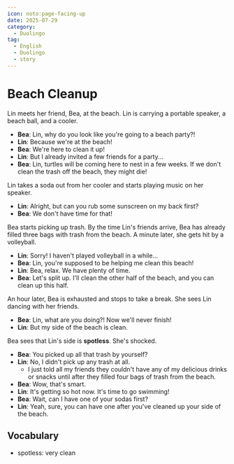 ```yaml
---
icon: noto:page-facing-up
date: 2025-07-29
category:
  - Duolingo
tag:
  - English
  - Duolingo
  - story
---
```


# Beach Cleanup

Lin meets her friend, Bea, at the beach. Lin is carrying a portable speaker, a beach ball, and a cooler.

- **Bea**: Lin, why do you look like you're going to a beach party?!
- **Lin**: Because we're at the beach!
- **Bea**: We're here to clean it up!
- **Lin**: But I already invited a few friends for a party...
- **Bea**: Lin, turtles will be coming here to nest in a few weeks. If we don't clean the trash off the beach, they might die!

Lin takes a soda out from her cooler and starts playing music on her speaker.

- **Lin**: Alright, but can you rub some sunscreen on my back first?
- **Bea**: We don't have time for that!

Bea starts picking up trash. By the time Lin's friends arrive, Bea has already filled three bags with trash from the beach. A minute later, she gets hit by a volleyball.

- **Lin**: Sorry! I haven't played volleyball in a while...
- **Bea**: Lin, you're supposed to be helping me clean this beach!
- **Lin**: Bea, relax. We have plenty of time.
- **Bea**: Let's split up. I'll clean the other half of the beach, and you can clean up this half.

An hour later, Bea is exhausted and stops to take a break. She sees Lin dancing with her friends.

- **Bea**: Lin, what are you doing?! Now we'll never finish!
- **Lin**: But my side of the beach is clean.

Bea sees that Lin's side is **spotless**. She's shocked.

- **Bea**: You picked up all that trash by yourself?
- **Lin**: No, I didn't pick up any trash at all.
  - I just told all my friends they couldn't have any of my delicious drinks or snacks until after they filled four bags of trash from the beach.
- **Bea**: Wow, that's smart.
- **Lin**: It's getting so hot now. It's time to go swimming!
- **Bea**: Wait, can I have one of your sodas first?
- **Lin**: Yeah, sure, you can have one after you've cleaned up your side of the beach.

## Vocabulary

- spotless: very clean
